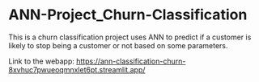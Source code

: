 # ANN-Project_Churn-Classification

This is a churn classification project uses ANN to predict if a customer is likely to stop being a customer or not based on some parameters.

Link to the webapp: https://ann-classification-churn-8xvhuc7pwueoqmnxlet6pt.streamlit.app/

